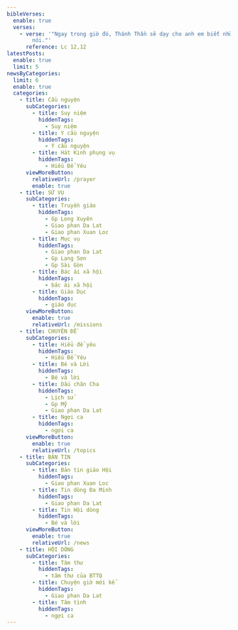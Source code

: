 ```yaml
---
bibleVerses:
  enable: true
  verses:
    - verse: '"Ngay trong giờ đó, Thánh Thần sẽ dạy cho anh em biết những điều phải
        nói."'
      reference: Lc 12,12
latestPosts:
  enable: true
  limit: 5
newsByCategories:
  limit: 6
  enable: true
  categories:
    - title: Cầu nguyện
      subCategories:
        - title: Suy niệm
          hiddenTags:
            - Suy niệm
        - title: Y cầu nguyện
          hiddenTags:
            - Ý cầu nguyện
        - title: Hát Kinh phụng vụ
          hiddenTags:
            - Hiểu Để Yêu
      viewMoreButton:
        relativeUrl: /prayer
        enable: true
    - title: SỨ VỤ
      subCategories:
        - title: Truyền giáo
          hiddenTags:
            - Gp Long Xuyên
            - Giao phan Da Lat
            - Giao phan Xuan Loc
        - title: Mục vụ
          hiddenTags:
            - Giao phan Da Lat
            - Gp Lạng Sơn
            - Gp Sài Gòn
        - title: Bác ái xã hội
          hiddenTags:
            - bác ái xã hội
        - title: Giáo Dục
          hiddenTags:
            - giáo dục
      viewMoreButton:
        enable: true
        relativeUrl: /missions
    - title: CHUYÊN ĐỀ
      subCategories:
        - title: Hiểu để yêu
          hiddenTags:
            - Hiểu Để Yêu
        - title: Bé và Lời
          hiddenTags:
            - Bé và lời
        - title: Dấu chân Cha
          hiddenTags:
            - Lịch sử
            - Gp Mỹ
            - Giao phan Da Lat
        - title: Ngợi ca
          hiddenTags:
            - ngợi ca
      viewMoreButton:
        enable: true
        relativeUrl: /topics
    - title: BẢN TIN
      subCategories:
        - title: Bản tin giáo Hội
          hiddenTags:
            - Giao phan Xuan Loc
        - title: Tin dòng Đa Minh
          hiddenTags:
            - Giao phan Da Lat
        - title: Tin Hội dòng
          hiddenTags:
            - Bé và lời
      viewMoreButton:
        enable: true
        relativeUrl: /news
    - title: HỘI DÒNG
      subCategories:
        - title: Tâm thư
          hiddenTags:
            - tâm thư của BTTQ
        - title: Chuyện giờ mới kể
          hiddenTags:
            - Giao phan Da Lat
        - title: Tâm tình
          hiddenTags:
            - ngợi ca
---
```

